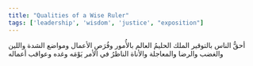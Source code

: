 ```yaml
---
title: "Qualities of a Wise Ruler"
tags: ['leadership', 'wisdom', 'justice', "exposition"]
---
```


 أحقُّ الناس بالتوقير الملك الحليمُ العالم بالأُمور وفُرَصِ الأعمال ومواضع الشدة واللين والغضب والرضا والمعاجلة والأناة الناظرُ في الأمر يَوْمَه وغده وعواقب أعماله
